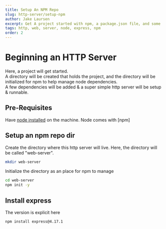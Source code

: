 ```yaml
---
title: Setup An NPM Repo
slug: http-server/setup-npm
author: Jake Laursen
excerpt: Get A project started with npm, a package.json file, and some dependencies
tags: http, web, server, node, express, npm
order: 2
---
```


# Beginning an HTTP Server

Here, a project will get started.  
A directory will be created that holds the project, and the directory will be initialized for npm to help manage node dependencies.  
A few dependencies will be added & a super simple http server will be setup & runnable.

## Pre-Requisites

Have [node installed](https://nodejs.org/en/download/) on the machine. Node comes with [npm]

## Setup an npm repo dir

Create the directory where this http server will live. Here, the directory will be called "web-server".

```bash
mkdir web-server
```

Initialize the directory as an place for npm to manage

```bash
cd web-server
npm init -y
```

## Install express

The version is explicit here

```bash
npm install express@4.17.1
```
